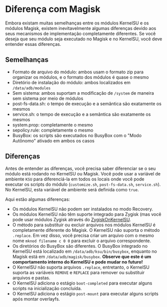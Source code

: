 # Diferença com Magisk

Embora existam muitas semelhanças entre os módulos KernelSU e os módulos Magisk, existem inevitavelmente algumas diferenças devido aos seus mecanismos de implementação completamente diferentes. Se você deseja que seu módulo seja executado no Magisk e no KernelSU, você deve entender essas diferenças.

## Semelhanças

- Formato de arquivo do módulo: ambos usam o formato zip para organizar os módulos, e o formato dos módulos é quase o mesmo
- Diretório de instalação do módulo: ambos localizados em `/data/adb/modules`
- Sem sistema: ambos suportam a modificação de `/system` de maneira sem sistema por meio de módulos
- post-fs-data.sh: o tempo de execução e a semântica são exatamente os mesmos
- service.sh: o tempo de execução e a semântica são exatamente os mesmos
- system.prop: completamente o mesmo
- sepolicy.rule: completamente o mesmo
- BusyBox: os scripts são executados no BusyBox com o "Modo Autônomo" ativado em ambos os casos

## Diferenças

Antes de entender as diferenças, você precisa saber diferenciar se o seu módulo está rodando no KernelSU ou Magisk. Você pode usar a variável de ambiente `KSU` para diferenciá-la em todos os locais onde você pode executar os scripts do módulo (`customize.sh`, `post-fs-data.sh`, `service.sh`). No KernelSU, esta variável de ambiente será definida como `true`.

Aqui estão algumas diferenças:

- Os módulos KernelSU não podem ser instalados no modo Recovery.
- Os módulos KernelSU não têm suporte integrado para Zygisk (mas você pode usar módulos Zygisk através do [ZygiskOnKernelSU](https://github.com/Dr-TSNG/ZygiskOnKernelSU).
- O método para substituir ou excluir arquivos nos módulos KernelSU é completamente diferente do Magisk. O KernelSU não suporta o método `.replace`. Em vez disso, você precisa criar um arquivo com o mesmo nome `mknod filename c 0 0` para excluir o arquivo correspondente.
- Os diretórios do BusyBox são diferentes. O BusyBox integrado no KernelSU está localizado em `/data/adb/ksu/bin/busybox`, enquanto no Magisk está em `/data/adb/magisk/busybox`. **Observe que este é um comportamento interno do KernelSU e pode mudar no futuro!**
- O KernelSU não suporta arquivos `.replace`, entretanto, o KernelSU suporta as variáveis ​​`REMOVE` e `REPLACE` para remover ou substituir arquivos e pastas.
- O KernelSU adiciona o estágio `boot-completed` para executar alguns scripts na inicialização concluída.
- O KernelSU adiciona o estágio `post-mount` para executar alguns scripts após montar overlayfs.
